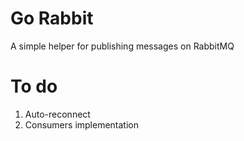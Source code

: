 # Go Rabbit
A simple helper for publishing messages on RabbitMQ

# To do
1. Auto-reconnect
2. Consumers implementation
